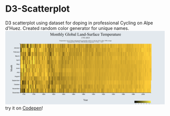 # D3-Scatterplot
D3 scatterplot using dataset for doping in professional Cycling on Alpe d'Huez. Created random color generator for unique names.
![Image of Cycling-Scatterplot]( ./thumbnail.png )
try it on [Codepen](https://codepen.io/Cyberputty/pen/pVRjKQ)!
